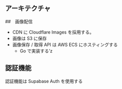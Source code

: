 ## アーキテクチャ
##　画像配信
- CDN に Cloudflare Images を採用する。
- 画像は S3 に保存
- 画像保存 / 取得 API は AWS ECS にホスティングする
  - Go で実装する’z

## 認証機能
認証機能は Supabase Auth を使用する

